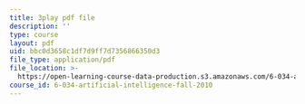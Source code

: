 ```yaml
---
title: 3play pdf file
description: ''
type: course
layout: pdf
uid: bbc0d3658c1df7d9ff7d7356866350d3
file_type: application/pdf
file_location: >-
  https://open-learning-course-data-production.s3.amazonaws.com/6-034-artificial-intelligence-fall-2010/bbc0d3658c1df7d9ff7d7356866350d3_A6Ud6oUCRak.pdf
course_id: 6-034-artificial-intelligence-fall-2010
---
```

